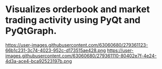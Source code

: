 # Visualizes orderbook and market trading activity using PyQt and PyQtGraph.
https://user-images.githubusercontent.com/63060680/279361123-66b1c231-3c74-4023-952c-d173515ae428.png
https://user-images.githubusercontent.com/63060680/279361110-80402e7f-4e24-4d3a-ace4-bca92523197b.png
